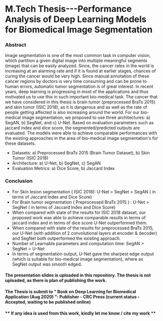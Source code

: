 # M.Tech Thesis---Performance Analysis of Deep Learning Models for Biomedical Image Segmentation

### Abstract

Image segmentation is one of the most common task in computer vision, which partition a given digital image into multiple meaningful segments (image) that can be easily analyzed. Since, the cancer rates in the world is increasing at an alarming rate and if it is found at earlier stages, chances of curing the cancer would be very high. Since manual annotation of these cancer regions by doctors is very time consuming and can be prone to human errors, automatic tumor segmentation is of great interest. In recent years, deep learning is progressing in most of the applications and thus motivated us to use this in such important bio-medical task. The cancer that we have considered in this thesis is brain tumor (preprocessed BraTs 2015) and skin tumor (ISIC 2018), as it is dangerous and as well as the rate of people getting affected is also increasing around the world. For our bio-medical image segmentation, we proposed to use three architectures: a) SegAN, b) SegNet, and c) U-Net. Based on evaluation parameters such as jaccard index and dice score, the segmented/predicted outputs are evaluated. The models were able to achieve comparable performances with the existing approaches in the area of bio-medical image segmentation's for these datasets.

- Datasets: a) Preprocessed BraTs 2015 (Brain Tumor Dataset), b) Skin Tumor (ISIC 2018)
- Architecture: a) U-Net, b) SegNet, c) SegAN
- Evaluation Metrics: a) Dice Score, b) Jaccard Index

### Conclusion

- For Skin lesion segmentation ( ISIC 2018): U-Net > SegNet > SegAN ( in terms of Jaccard Index and Dice Score)
- For Brain tumor segmentation ( Preprocessed BraTs 2015 ) : U-Net > SegNet ( in terms of Jaccard Index and Dice Score)
- When compared with state of the results for ISIC 2018 dataset, our proposed work was able to achieve comparable results in terms of jaccard index and in terms of dice score U-Net outperformed them.
- When compared with state of the results for preprocessed BraTs 2015, our U-Net (with addition of 2 convolutional layers at encoder & decoder) and SegNet both outperformed the existing approach.
- Number of Learnable parameters and computation time: SegAN > SegNet > U-Net
- In terms of segmentation output, U-Net gave the sharpest edge output (which is suitable for bio-medical image segmentation), where as SegNet output was smooth edged.



#### The presentation slides is uploaded in this repository. The thesis is not uploaded, as there is plan of publishing the work.
#### The Thesis is submit to  " Book on Deep Learning for Biomedical Application (Aug 2020) ": Publisher - CRC Press (current status - Accepted, waiting to be published online)


#### ** If any idea is used from this work, kindly let me know / cite my work **
